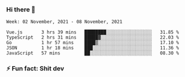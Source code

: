 ### Hi there 👋
<!--START_SECTION:waka-->
```text
Week: 02 November, 2021 - 08 November, 2021

Vue.js       3 hrs 39 mins   ████████░░░░░░░░░░░░░░░░░   31.85 % 
TypeScript   2 hrs 31 mins   █████▓░░░░░░░░░░░░░░░░░░░   22.03 % 
Go           1 hr 57 mins    ████▒░░░░░░░░░░░░░░░░░░░░   17.10 % 
JSON         1 hr 18 mins    ███░░░░░░░░░░░░░░░░░░░░░░   11.36 % 
JavaScript   57 mins         ██░░░░░░░░░░░░░░░░░░░░░░░   08.30 % 
```
<!--END_SECTION:waka-->
<!--
**TG4LAaron/TG4LAaron** is a ✨ _special_ ✨ repository because its `README.md` (this file) appears on your GitHub profile.

Here are some ideas to get you started:

- 🔭 I’m currently working on ...
- 🌱 I’m currently learning ...
- 👯 I’m looking to collaborate on ...
- 🤔 I’m looking for help with ...
- 💬 Ask me about ...
- 📫 How to reach me: ...
- 😄 Pronouns: ...
- ⚡ Fun fact: ...
-->
### ⚡ Fun fact: Shit dev

